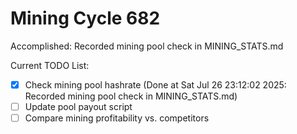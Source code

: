 # Mining Cycle 682

Accomplished: Recorded mining pool check in MINING_STATS.md

Current TODO List:

- [x] Check mining pool hashrate  (Done at Sat Jul 26 23:12:02 2025: Recorded mining pool check in MINING_STATS.md)
- [ ] Update pool payout script
- [ ] Compare mining profitability vs. competitors